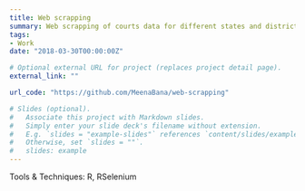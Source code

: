 ```yaml
---
title: Web scrapping
summary: Web scrapping of courts data for different states and districts. 
tags:
- Work
date: "2018-03-30T00:00:00Z"

# Optional external URL for project (replaces project detail page).
external_link: ""

url_code: "https://github.com/MeenaBana/web-scrapping"

# Slides (optional).
#   Associate this project with Markdown slides.
#   Simply enter your slide deck's filename without extension.
#   E.g. `slides = "example-slides"` references `content/slides/example-slides.md`.
#   Otherwise, set `slides = ""`.
#   slides: example
---
```

Tools & Techniques: R, RSelenium
